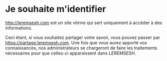 <!-- TITLE: Foire Aux Questions -->

# Je souhaite m'identifier
http://leremsesh.com est un site vitrine qui sert uniquement à accéder à des informations.

Ceci étant, si vous souhaitez partager votre savoir, vous pouvez passer par https://partage.leremsesh.com. Une fois que vous aurez apporté vos connaissances, nos administrateurs se chargeront de faire les traitements nécessaires pour que celles-ci apparaissent dans *LEREMSESH*.
